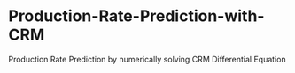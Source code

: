 # Production-Rate-Prediction-with-CRM

Production Rate Prediction by numerically solving CRM Differential Equation

